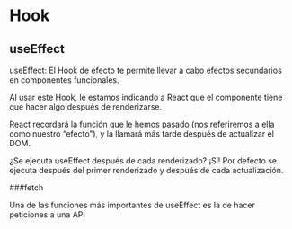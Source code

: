 # Hook

## useEffect

<p> useEffect: El Hook de efecto te permite llevar a cabo efectos secundarios en componentes funcionales.</p>

<p>Al usar este Hook, le estamos indicando a React que el componente tiene que hacer algo después de renderizarse.</p>

<p>React recordará la función que le hemos pasado (nos referiremos a ella como nuestro “efecto”), y la llamará más tarde después de actualizar el DOM.</p>

<p>¿Se ejecuta useEffect después de cada renderizado? ¡Sí! Por defecto se ejecuta después del primer renderizado y después de cada actualización.
</p>

###fetch

<p>Una de las funciones más importantes de useEffect es la de hacer peticiones a una API </p>